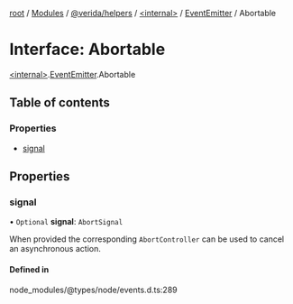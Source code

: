[root](../README.md) / [Modules](../modules.md) / [@verida/helpers](../modules/verida_helpers.md) / [<internal\>](../modules/verida_helpers._internal_.md) / [EventEmitter](../modules/verida_helpers._internal_.EventEmitter.md) / Abortable

# Interface: Abortable

[<internal\>](../modules/verida_helpers._internal_.md).[EventEmitter](../modules/verida_helpers._internal_.EventEmitter.md).Abortable

## Table of contents

### Properties

- [signal](verida_helpers._internal_.EventEmitter.Abortable.md#signal)

## Properties

### signal

• `Optional` **signal**: `AbortSignal`

When provided the corresponding `AbortController` can be used to cancel an asynchronous action.

#### Defined in

node_modules/@types/node/events.d.ts:289
